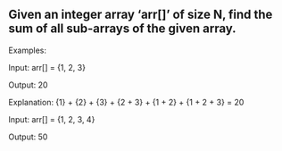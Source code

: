 ## Given an integer array ‘arr[]’ of size N, find the sum of all sub-arrays of the given array. 

Examples: 

Input: arr[] = {1, 2, 3}

Output: 20


Explanation: {1} + {2} + {3} + {2 + 3} + {1 + 2} + {1 + 2 + 3} = 20

Input: arr[] = {1, 2, 3, 4}

Output: 50
